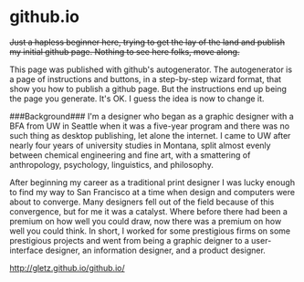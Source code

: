github.io
=========
~~Just a hapless beginner here, trying to get the lay of the land and publish my initial github page. Nothing to see here folks, move along.~~

This page was published with github's autogenerator. The autogenerator is a page of instructions and buttons, in a step-by-step wizard format, that show you how to publish a github page. But the instructions end up being the page you generate. It's OK. I guess the idea is now to change it. 

###Background###
I'm a designer who began as a graphic designer with a BFA from UW in Seattle when it was a five-year program and there was no such thing as desktop publishing, let alone the internet. I came to UW after nearly four years of university studies in Montana, split almost evenly between chemical engineering and fine art, with a smattering of anthropology, psychology, linguistics, and philosophy. 

After beginning my career as a traditional print designer I was lucky enough to find my way to San Francisco at a time when design and computers were about to converge. Many designers fell out of the field because of this convergence, but for me it was a catalyst. Where before there had been a premium on how well you could draw, now there was a premium on how well you could think. In short, I worked for some prestigious firms on some prestigious projects and went from being a graphic deigner to a user-interface designer, an information designer, and a product designer.  

http://gletz.github.io/github.io/

